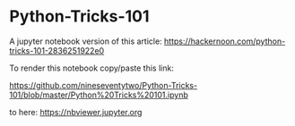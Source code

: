 # Python-Tricks-101
A jupyter notebook version of this article:
https://hackernoon.com/python-tricks-101-2836251922e0

To render this notebook copy/paste this link:

https://github.com/nineseventytwo/Python-Tricks-101/blob/master/Python%20Tricks%20101.ipynb

to here:
https://nbviewer.jupyter.org
